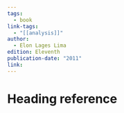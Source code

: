 ```yaml
---
tags:
  - book
link-tags:
  - "[[analysis]]"
author:
  - Elon Lages Lima
edition: Eleventh
publication-date: "2011"
link:
---
```

# Heading reference
##


